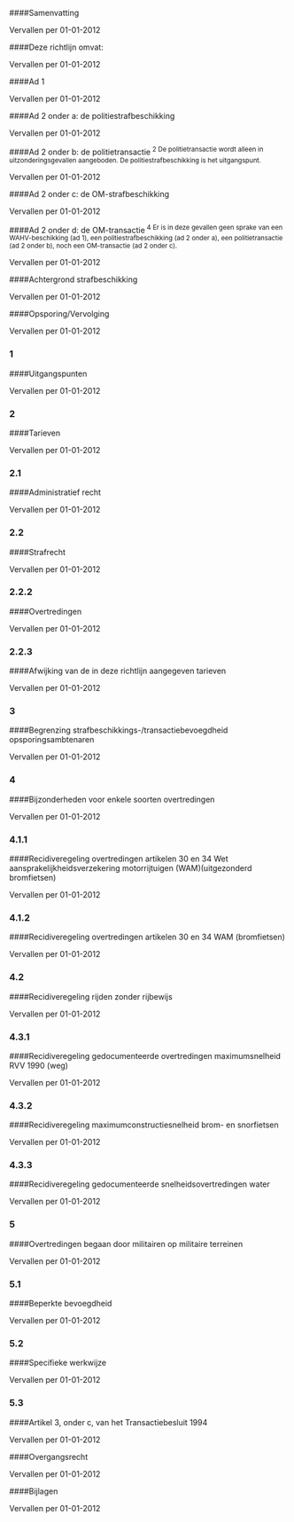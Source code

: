 <meta http-equiv='Content-Type' content='text/html; charset=utf-8' />


####Samenvatting

Vervallen per 01-01-2012 

####Deze richtlijn omvat:

Vervallen per 01-01-2012 

####Ad 1

Vervallen per 01-01-2012 

####Ad 2 onder a: de politiestrafbeschikking

Vervallen per 01-01-2012 

####Ad 2 onder b: de politietransactie<sup> 2  De politietransactie wordt alleen in uitzonderingsgevallen aangeboden. De politiestrafbeschikking is het uitgangspunt.  </sup> 

Vervallen per 01-01-2012 

####Ad 2 onder c: de OM-strafbeschikking

Vervallen per 01-01-2012 

####Ad 2 onder d: de OM-transactie<sup> 4  Er is in deze gevallen geen sprake van een WAHV-beschikking (ad 1), een politiestrafbeschikking (ad 2 onder a), een politietransactie (ad 2 onder b), noch een OM-transactie (ad 2 onder c).  </sup> 

Vervallen per 01-01-2012 

####Achtergrond strafbeschikking

Vervallen per 01-01-2012 

####Opsporing/Vervolging

Vervallen per 01-01-2012 

### 1  

####Uitgangspunten

Vervallen per 01-01-2012 

### 2  

####Tarieven

Vervallen per 01-01-2012 

### 2.1  

####Administratief recht

Vervallen per 01-01-2012 

### 2.2  

####Strafrecht

Vervallen per 01-01-2012 

### 2.2.2  

####Overtredingen

Vervallen per 01-01-2012 

### 2.2.3  

####Afwijking van de in deze richtlijn aangegeven tarieven

Vervallen per 01-01-2012 

### 3  

####Begrenzing strafbeschikkings-/transactiebevoegdheid opsporingsambtenaren

Vervallen per 01-01-2012 

### 4  

####Bijzonderheden voor enkele soorten overtredingen

Vervallen per 01-01-2012 

### 4.1.1  

####Recidiveregeling overtredingen artikelen 30 en 34 Wet aansprakelijkheidsverzekering motorrijtuigen (WAM)(uitgezonderd bromfietsen)

Vervallen per 01-01-2012 

### 4.1.2  

####Recidiveregeling overtredingen artikelen 30 en 34 WAM (bromfietsen)

Vervallen per 01-01-2012 

### 4.2  

####Recidiveregeling rijden zonder rijbewijs

Vervallen per 01-01-2012 

### 4.3.1  

####Recidiveregeling gedocumenteerde overtredingen maximumsnelheid RVV 1990 (weg)

Vervallen per 01-01-2012 

### 4.3.2  

####Recidiveregeling maximumconstructiesnelheid brom- en snorfietsen

Vervallen per 01-01-2012 

### 4.3.3  

####Recidiveregeling gedocumenteerde snelheidsovertredingen water

Vervallen per 01-01-2012 

### 5  

####Overtredingen begaan door militairen op militaire terreinen

Vervallen per 01-01-2012 

### 5.1  

####Beperkte bevoegdheid

Vervallen per 01-01-2012 

### 5.2  

####Specifieke werkwijze

Vervallen per 01-01-2012 

### 5.3  

####Artikel 3, onder c, van het Transactiebesluit 1994

Vervallen per 01-01-2012 

####Overgangsrecht

Vervallen per 01-01-2012 

####Bijlagen

Vervallen per 01-01-2012 

